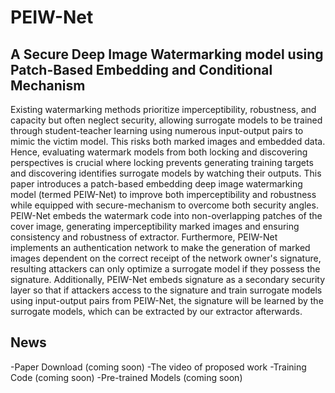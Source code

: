 # PEIW-Net
## A Secure Deep Image Watermarking model using Patch-Based Embedding and Conditional Mechanism

Existing watermarking methods prioritize imperceptibility, robustness, and capacity but often neglect security, allowing surrogate models to be trained through student-teacher learning using numerous input-output pairs to mimic the victim model. This risks both marked images and embedded data. Hence, evaluating watermark models from both locking and discovering perspectives is crucial where locking prevents generating training targets and discovering identifies surrogate models by watching their outputs. This paper introduces a patch-based embedding deep image watermarking model (termed PEIW-Net) to improve both imperceptibility and robustness while equipped with secure-mechanism to overcome both security angles. PEIW-Net embeds the watermark code into non-overlapping patches of the cover image, generating imperceptibility marked images and ensuring consistency and robustness of extractor. Furthermore, PEIW-Net implements an authentication network to make the generation of marked images dependent on the correct receipt of the network owner's signature, resulting attackers can only optimize a surrogate model if they possess the signature. Additionally, PEIW-Net embeds signature as a secondary security layer so that if attackers access to the signature and train surrogate models using input-output pairs from PEIW-Net, the signature will be learned by the surrogate models, which can be extracted by our extractor afterwards.

## News

  -Paper Download (coming soon)
  -The video of proposed work
  -Training Code (coming soon)
  -Pre-trained Models (coming soon)
    
